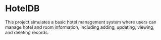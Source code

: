 # HotelDB
This project simulates a basic hotel management system where users can manage hotel and room information, including adding, updating, viewing, and deleting records.
